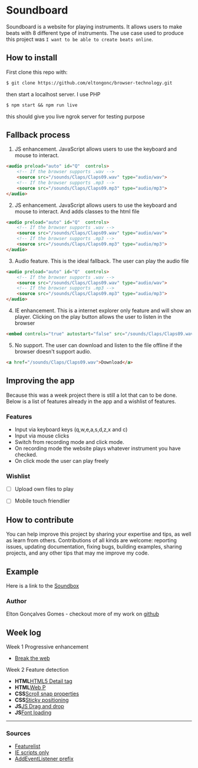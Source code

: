 # Soundboard

Soundboard is a website for playing instruments. It allows users to make beats with 8 different type of instruments. The use case used to produce this project was `I want to be able to create beats online`.

## How to install
First clone this repo with:
```txt
$ git clone https://github.com/eltongonc/browser-technology.git
```

then start a localhost server. I use PHP
```txt
$ npm start && npm run live
```
this should give you live ngrok server for testing purpose

## Fallback process
1. JS enhancement. JavaScript allows users to use the keyboard and mouse to interact.
```html
<audio preload="auto" id="Q"  controls>
    <!-- If the browser supports .wav -->
    <source src="/sounds/Claps/Claps09.wav" type="audio/wav">
    <!-- If the browser supports .mp3 -->
    <source src="/sounds/Claps/Claps09.mp3" type="audio/mp3">
</audio>
```
2. JS enhancement. JavaScript allows users to use the keyboard and mouse to interact. And adds classes to the html file
```html
<audio preload="auto" id="Q"  controls>
    <!-- If the browser supports .wav -->
    <source src="/sounds/Claps/Claps09.wav" type="audio/wav">
    <!-- If the browser supports .mp3 -->
    <source src="/sounds/Claps/Claps09.mp3" type="audio/mp3">
</audio>
```
3. Audio feature. This is the ideal fallback. The user can play the audio file
```html
<audio preload="auto" id="Q"  controls>
    <!-- If the browser supports .wav -->
    <source src="/sounds/Claps/Claps09.wav" type="audio/wav">
    <!-- If the browser supports .mp3 -->
    <source src="/sounds/Claps/Claps09.mp3" type="audio/mp3">
</audio>
```
4. IE enhancement. This is a internet explorer only feature and will show an player. Clicking on the play button allows the user to listen in the browser
```html
<embed controls="true" autostart="false" src="/sounds/Claps/Claps09.wav" />
```
5. No support. The user can download and listen to the file offline if the browser doesn't support audio.
```html
<a href="/sounds/Claps/Claps09.wav">Download</a>
```



## Improving the app
Because this was a week project there is still a lot that can to be done. Below is a list of features already in the app and a wishlist of features.

### Features
- Input via keyboard keys (q,w,e,a,s,d,z,x and c)
- Input via mouse clicks
- Switch from recording mode and click mode.
- On recording mode the website plays whatever instrument you have checked.
- On click mode the user can play freely



### Wishlist
- [ ] Upload own files to play
- [ ] Mobile touch friendlier


## How to contribute
You can help improve this project by sharing your expertise and tips, as well as learn from others. Contributions of all kinds are welcome: reporting issues, updating documentation, fixing bugs, building examples, sharing projects, and any other tips that may me improve my code.


## Example
Here is a link to the [Soundbox](https://eltongonc.github.io/browser-technology/)

### Author
Elton Gonçalves Gomes - checkout more of my work on [github](https://github.com/eltongonc)

## Week log
Week 1 Progressive enhancement
- [Break the web](https://github.com/eltongonc/browser-technology/Funda)

Week 2 Feature detection
- **HTML**[HTML5 Detail tag](https://github.com/eltongonc/browser-technology/tree/master/feature_detection/detail-tag)
- **HTML**[Web P](https://github.com/eltongonc/browser-technology/tree/master/feature_detection/webp)
- **CSS**[Scroll snap properties](https://github.com/eltongonc/browser-technology/tree/master/feature_detection/scroll-snap)
- **CSS**[Sticky positioning](https://github.com/eltongonc/browser-technology/tree/master/feature_detection/sticky-position)
- **JS**[JS Drag and drop](https://github.com/eltongonc/browser-technology/tree/master/feature_detection/drag-and-drop)
- **JS**[Font loading](https://github.com/eltongonc/browser-technology/tree/master/feature_detection/font-loading)

***
### Sources
- [Featurelist](http://html5please.com/)
- [IE scripts only](http://stackoverflow.com/questions/29987969/how-to-load-a-script-only-in-ie)
- [AddEventListener prefix](http://stackoverflow.com/questions/6927637/addeventlistener-in-internet-explorer)
